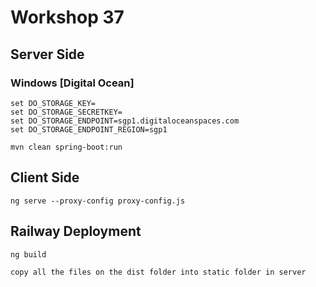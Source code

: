 # Workshop 37 

## Server Side

### Windows [Digital Ocean]
```
set DO_STORAGE_KEY=
set DO_STORAGE_SECRETKEY=
set DO_STORAGE_ENDPOINT=sgp1.digitaloceanspaces.com
set DO_STORAGE_ENDPOINT_REGION=sgp1
```

```
mvn clean spring-boot:run
```

## Client Side
```
ng serve --proxy-config proxy-config.js
```

## Railway Deployment 
```
ng build
```

```
copy all the files on the dist folder into static folder in server 